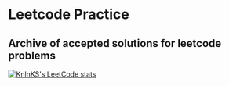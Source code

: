 # Leetcode Practice

## Archive of accepted solutions for leetcode problems 
[![KnlnKS's LeetCode stats](https://leetcode-stats-six.vercel.app/?username=namantejaswi)](https://github.com/namantejaswi/leetcode-stats)
